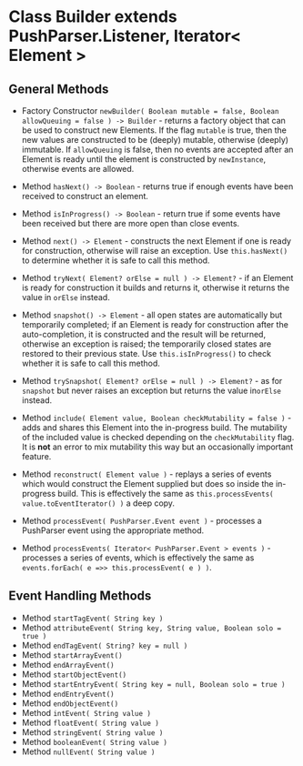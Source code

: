 # Class Builder extends PushParser.Listener, Iterator< Element >

## General Methods

* Factory Constructor ```newBuilder( Boolean mutable = false, Boolean allowQueuing = false ) -> Builder``` - returns a factory object that can be used to construct new Elements. If the flag ```mutable``` is true, then the new values are constructed to be (deeply) mutable, otherwise (deeply) immutable. If ```allowQueuing``` is false, then no events are accepted after an Element is ready until the element is constructed by ```newInstance```, otherwise events are allowed.

* Method ```hasNext() -> Boolean``` - returns true if enough events have been received to construct an element.

* Method ```isInProgress() -> Boolean``` - return true if some events have been received but there are more open than close events. 

* Method ```next() -> Element``` - constructs the next Element if one is ready for construction, otherwise will raise an exception. Use ```this.hasNext()``` to determine whether it is safe to call this method.

* Method ```tryNext( Element? orElse = null ) -> Element?``` - if an Element is ready for construction it builds and returns it, otherwise it returns the value in ```orElse``` instead.

* Method ```snapshot() -> Element``` - all open states are automatically but temporarily completed;
if an Element is ready for construction after the auto-completion, it is constructed and the result will be returned, otherwise an exception is raised; the temporarily closed states are restored to their previous state. Use ```this.isInProgress()``` to check whether it is safe to call this method.

* Method ```trySnapshot( Element? orElse = null ) -> Element?``` - as for ```snapshot``` but never raises an exception but returns the value in```orElse``` instead.

* Method ```include( Element value, Boolean checkMutability = false )``` - adds and shares this Element into the in-progress build. The mutability of the included value is checked depending on the ```checkMutability``` flag. It is **not** an error to mix mutability this way but an occasionally important feature.

* Method ```reconstruct( Element value )``` - replays a series of events which would construct the Element supplied but does so inside the in-progress build. This is effectively the same as ```this.processEvents( value.toEventIterator() )```
a deep copy.

* Method ```processEvent( PushParser.Event event )``` - processes a PushParser event using the appropriate method.

* Method ```processEvents( Iterator< PushParser.Event > events )``` - processes a series of events, which is effectively the same as ```events.forEach( e =>> this.processEvent( e ) )```.

## Event Handling Methods

* Method ```startTagEvent( String key )```
* Method ```attributeEvent( String key, String value, Boolean solo = true )```
* Method ```endTagEvent( String? key = null )```
* Method ```startArrayEvent()```
* Method ```endArrayEvent()```
* Method ```startObjectEvent()```
* Method ```startEntryEvent( String key = null, Boolean solo = true )```
* Method ```endEntryEvent()```
* Method ```endObjectEvent()```
* Method ```intEvent( String value )```
* Method ```floatEvent( String value )```
* Method ```stringEvent( String value )```
* Method ```booleanEvent( String value )```
* Method ```nullEvent( String value )```
